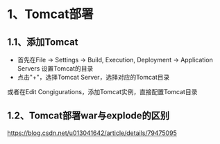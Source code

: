 # 1、Tomcat部署

## 1.1、添加Tomcat

- 首先在File -> Settings -> Build, Execution, Deployment -> Application Servers 设置Tomcat的目录
- 点击"+"，选择Tomcat Server，选择对应的Tomcat目录

或者在Edit Congigurations，添加Tomcat实例，直接配置Tomcat目录

## 1.2、Tomcat部署war与explode的区别

https://blog.csdn.net/u013041642/article/details/79475095
